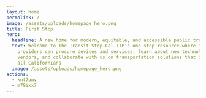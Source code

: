 ```yaml
---
layout: home
permalink: /
image: /assets/uploads/homepage_hero.png
title: First Stop
hero:
  headline: A new home for modern, equitable, and accessible public transit innovations
  text: Welcome to The Transit Stop—Cal-ITP's one-stop resource—where mobility
    providers can procure devices and services, learn about new technology
    vendors, and collaborate with us on transportation solutions that benefit
    all Californians
  image: /assets/uploads/homepage_hero.png
actions:
  - knt7omv
  - m79ixx7
---
```

